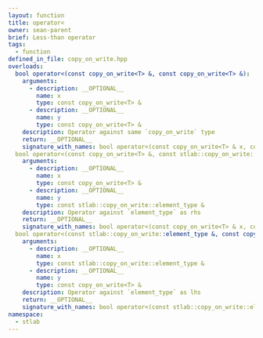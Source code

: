 ```yaml
---
layout: function
title: operator<
owner: sean-parent
brief: Less-than operator
tags:
  - function
defined_in_file: copy_on_write.hpp
overloads:
  bool operator<(const copy_on_write<T> &, const copy_on_write<T> &):
    arguments:
      - description: __OPTIONAL__
        name: x
        type: const copy_on_write<T> &
      - description: __OPTIONAL__
        name: y
        type: const copy_on_write<T> &
    description: Operator against same `copy_on_write` type
    return: __OPTIONAL__
    signature_with_names: bool operator<(const copy_on_write<T> & x, const copy_on_write<T> & y)
  bool operator<(const copy_on_write<T> &, const stlab::copy_on_write::element_type &):
    arguments:
      - description: __OPTIONAL__
        name: x
        type: const copy_on_write<T> &
      - description: __OPTIONAL__
        name: y
        type: const stlab::copy_on_write::element_type &
    description: Operator against `element_type` as rhs
    return: __OPTIONAL__
    signature_with_names: bool operator<(const copy_on_write<T> & x, const stlab::copy_on_write::element_type & y)
  bool operator<(const stlab::copy_on_write::element_type &, const copy_on_write<T> &):
    arguments:
      - description: __OPTIONAL__
        name: x
        type: const stlab::copy_on_write::element_type &
      - description: __OPTIONAL__
        name: y
        type: const copy_on_write<T> &
    description: Operator against `element_type` as lhs
    return: __OPTIONAL__
    signature_with_names: bool operator<(const stlab::copy_on_write::element_type & x, const copy_on_write<T> & y)
namespace:
  - stlab
---
```

